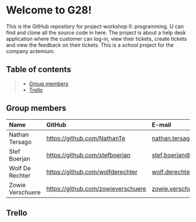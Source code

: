 # Welcome to G28!

This is the GitHub repository for project-workshop II: programming. U can find and clone all the source code in here. 
The project is about a help desk application where the customer can log-in, view their tickets, create tickets and view the feedback on their tickets. This is a school project for the company actemium.

## Table of contents

> - [Group members](#Group-members)
> - [Trello](#trello)

## Group members

| Name    | GitHub                        | E-mail                               |
| :---     | :---                          | :---                                |
| Nathan Tersago | <https://github.com/NathanTe> | [nathan.tersago@student.hogent.be](mailto:natahan.tersago@student.hogent.be) |
| Stef Boerjan | <https://github.com/stefboerjan> | [stef.boerjan@student.hogent.be](mailto:stef.boerjan@student.hogent.be) |
| Wolf De Rechter| <https://github.com/wolfderechter> | [wolf.derechter@student.hogent.be](mailto:wolf.derechter@student.hogent.be) |
| Zowie Verschuere| <https://github.com/zowieverschuere> | [zowie.verschuere@student.hogent.be](mailto:zowie.verschuere@student.hogent.be) |



## Trello
